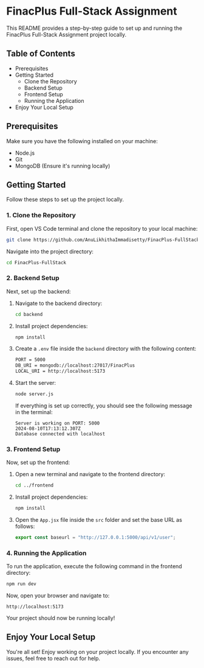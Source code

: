 # FinacPlus Full-Stack Assignment

This README provides a step-by-step guide to set up and running the FinacPlus Full-Stack Assignment project locally.

## Table of Contents
- Prerequisites
- Getting Started
  - Clone the Repository
  - Backend Setup
  - Frontend Setup
  - Running the Application
- Enjoy Your Local Setup

## Prerequisites
Make sure you have the following installed on your machine:

- Node.js
- Git
- MongoDB (Ensure it's running locally)

## Getting Started
Follow these steps to set up the project locally.

### 1. Clone the Repository
First, open VS Code terminal and clone the repository to your local machine:

```sh
git clone https://github.com/AnuLikhithaImmadisetty/FinacPlus-FullStack.git
```

Navigate into the project directory:

```sh
cd FinacPlus-FullStack
```

### 2. Backend Setup
Next, set up the backend:

1. Navigate to the backend directory:
   ```sh
   cd backend
   ```
2. Install project dependencies:
   ```sh
   npm install
   ```
3. Create a `.env` file inside the `backend` directory with the following content:
   ```sh
   PORT = 5000
   DB_URI = mongodb://localhost:27017/FinacPlus
   LOCAL_URI = http://localhost:5173
   ```
4. Start the server:
   ```sh
   node server.js
   ```
   If everything is set up correctly, you should see the following message in the terminal:
   ```
   Server is working on PORT: 5000
   2024-08-10T17:13:12.307Z
   Database connected with localhost
   ```

### 3. Frontend Setup
Now, set up the frontend:

1. Open a new terminal and navigate to the frontend directory:
   ```sh
   cd ../frontend
   ```
2. Install project dependencies:
   ```sh
   npm install
   ```
3. Open the `App.jsx` file inside the `src` folder and set the base URL as follows:
   ```js
   export const baseurl = "http://127.0.0.1:5000/api/v1/user";
   ```

### 4. Running the Application
To run the application, execute the following command in the frontend directory:

```sh
npm run dev
```

Now, open your browser and navigate to:

```
http://localhost:5173
```

Your project should now be running locally!

## Enjoy Your Local Setup
You're all set! Enjoy working on your project locally. If you encounter any issues, feel free to reach out for help.

